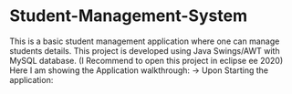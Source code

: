 # Student-Management-System
This is a basic student management application where one can manage students details.
This project is developed using Java Swings/AWT with MySQL database. (I Recommend to open this project in eclipse ee 2020)
<br>
Here I am showing the Application walkthrough:
-> Upon Starting the application:
